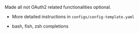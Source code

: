 Made all not OAuth2 related functionalities optional.

  - More detailed instructions in `configs/config-template.yaml`

  - bash, fish, zsh completions


